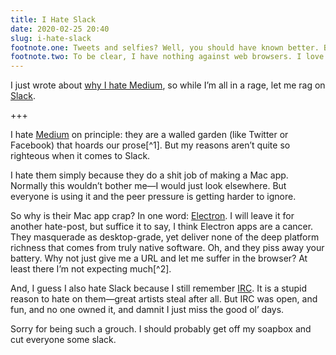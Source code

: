 ```yaml
---
title: I Hate Slack
date: 2020-02-25 20:40
slug: i-hate-slack
footnote.one: Tweets and selfies? Well, you should have known better. But meaningful thoughts… those should be all yours.
footnote.two: To be clear, I have nothing against web browsers. I love the web. But the web I love is not the one of "apps," it is the one of blogs, about pages, portfolios, wikis. It is the “weird web” (as [my good friend](https://alexainslie.com) would put it).
---
```


I just wrote about [why I hate Medium](/words/i-hate-medium), so while I’m all in a rage, let me rag on [Slack](https://slack.com).

+++

I hate [Medium](https://medium.com) on principle: they are a walled garden (like Twitter or Facebook) that hoards our prose[^1]. But my reasons aren’t quite so righteous when it comes to Slack.

I hate them simply because they do a shit job of making a Mac app. Normally this wouldn’t bother me—I would just look elsewhere. But everyone is using it and the peer pressure is getting harder to ignore.

So why is their Mac app crap? In one word: [Electron](https://www.electronjs.org). I will leave it for another hate-post, but suffice it to say, I think Electron apps are a cancer. They masquerade as desktop-grade, yet deliver none of the deep platform richness that comes from truly native software. Oh, and they piss away your battery. Why not just give me a URL and let me suffer in the browser? At least there I’m not expecting much[^2].

And, I guess I also hate Slack because I still remember [IRC](https://en.wikipedia.org/wiki/Internet_Relay_Chat). It is a stupid reason to hate on them—great artists steal after all. But IRC was open, and fun, and no one owned it, and damnit I just miss the good ol’ days.

Sorry for being such a grouch. I should probably get off my soapbox and cut everyone some slack.
